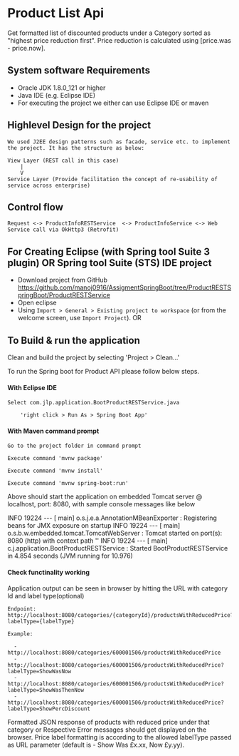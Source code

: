 # Product List Api
Get formatted list of discounted products under a Category sorted as "highest price reduction first". Price reduction is calculated using [price.was - price.now].

## System software Requirements
* Oracle JDK 1.8.0_121 or higher
* Java IDE (e.g. Eclipse IDE)
* For executing the project we either can use Eclipse IDE or maven

## Highlevel Design for the project
 	We used J2EE design patterns such as facade, service etc. to implement the project. It has the structure as below:
 	
	View Layer (REST call in this case)
		|
		V
	Service Layer (Provide facilitation the concept of re-usability of service across enterprise)
 			
## Control flow

	Request <-> ProductInfoRESTService  <-> ProductInfoService <-> Web Service call via OkHttp3 (Retrofit)
						

## For Creating Eclipse (with Spring tool Suite 3 plugin) OR Spring tool Suite (STS) IDE project

* Download project from GitHub https://github.com/manoj0916/AssigmentSpringBoot/tree/ProductRESTSpringBoot/ProductRESTService
* Open eclipse
* Using `Import > General > Existing project to workspace` (or from the welcome screen, use `Import Project`). OR


## To Build & run the application

Clean and build the project by selecting 'Project > Clean...'

To run the Spring boot for Product API please follow below steps.

#### With Eclipse IDE
	
	Select com.jlp.application.BootProductRESTService.java

    	'right click > Run As > Spring Boot App'

#### With Maven command prompt

    Go to the project folder in command prompt
    
    Execute command 'mvnw package'
    
    Execute command 'mvnw install'
    
    Execute command 'mvnw spring-boot:run'

    
Above should start the application on embedded Tomcat server @ localhost, port: 8080, with sample console messages like below

INFO 19224 --- [           main] o.s.j.e.a.AnnotationMBeanExporter        : Registering beans for JMX exposure on startup
INFO 19224 --- [           main] o.s.b.w.embedded.tomcat.TomcatWebServer  : Tomcat started on port(s): 8080 (http) with context path ''
INFO 19224 --- [           main] c.j.application.BootProductRESTService   : Started BootProductRESTService in 4.854 seconds (JVM running for 10.976)

#### Check functinality working
Application output can be seen in browser by hitting the URL with category Id and label type(optional)

    Endpoint: http://localhost:8080/categories/{categoryId}/productsWithReducedPrice?labelType={labelType}
   
    Example: 
    
      - http://localhost:8080/categories/600001506/productsWithReducedPrice
      - http://localhost:8080/categories/600001506/productsWithReducedPrice?labelType=ShowWasNow
      - http://localhost:8080/categories/600001506/productsWithReducedPrice?labelType=ShowWasThenNow
      - http://localhost:8080/categories/600001506/productsWithReducedPrice?labelType=ShowPercDiscount
 
Formatted JSON response of products with reduced price under that category or Respective Error messages should get displayed on the browser. Price label formatting is according to the allowed labelType passed as URL parameter (default is - Show Was £x.xx, Now £y.yy). 
